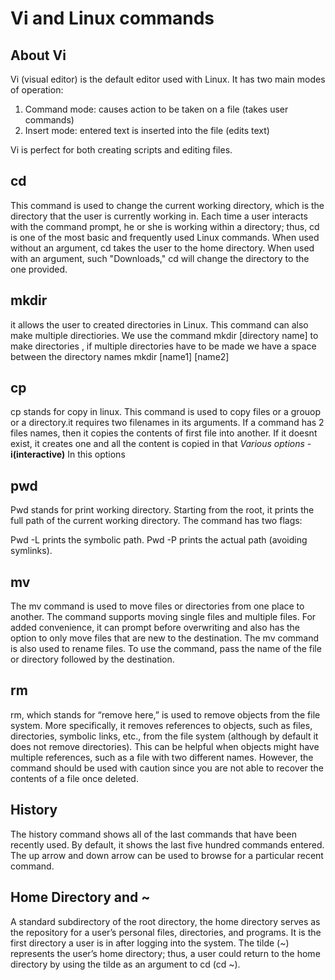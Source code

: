 # Vi and Linux commands

## About Vi
Vi (visual editor) is the default editor used with Linux. It has two main modes of operation:

1. Command mode: causes action to be taken on a file (takes user commands)
1. Insert mode: entered text is inserted into the file (edits text)

Vi is perfect for both creating scripts and editing files.

## cd
  This command is used to change the current working directory, which is the directory that the user is currently working in. Each time a user interacts with the command prompt, he or she is working within a directory; thus, cd is one of the most basic and frequently used Linux commands. When used without an argument, cd takes the user to the home directory. When used with an argument, such "Downloads," cd will change the directory to the one provided. 

## mkdir
  it allows the user to created directories in Linux. This command can also make multiple directiories. We use the command mkdir [directory name] to make directories , if multiple directories have to be made we have a space between the directory names mkdir [name1] [name2]
## cp
  cp stands for copy in linux. This command is used to copy files or a grouop or a directory.it requires two filenames in its arguments. If a command has 2 files names, then it copies the contents of first file into another. If it doesnt exist, it creates one and all the content is copied in that 
      *Various options*
      -**i(interactive)** In this options
 
 ## pwd 
 Pwd stands for print working directory. Starting from the root, it prints the full path of the current working directory. The command has two flags:

Pwd -L prints the symbolic path.
Pwd -P prints the actual path (avoiding symlinks).

## mv
The mv command is used to move files or directories from one place to another. The command supports moving single files and multiple files. For added convenience, it can prompt before overwriting and also has the option to only move files that are new to the destination. The mv command is also used to rename files. To use the command, pass the name of the file or directory followed by the destination.

## rm
rm, which stands for “remove here,” is used to remove objects from the file system. More specifically, it removes references to objects, such as files, directories, symbolic links, etc., from the file system (although by default it does not remove directories). This can be helpful when objects might have multiple references, such as a file with two different names. However, the command should be used with caution since you are not able to recover the contents of a file once deleted.

## History
The history command shows all of the last commands that have been recently used. By default, it shows the last five hundred commands entered. The up arrow and down arrow can be used to browse for a particular recent command.

## Home Directory and ~
A standard subdirectory of the root directory, the home directory serves as the repository for a user’s personal files, directories, and programs. It is the first directory a user is in after logging into the system. The tilde (~) represents the user’s home directory; thus, a user could return to the home directory by using the tilde as an argument to cd (cd ~).
